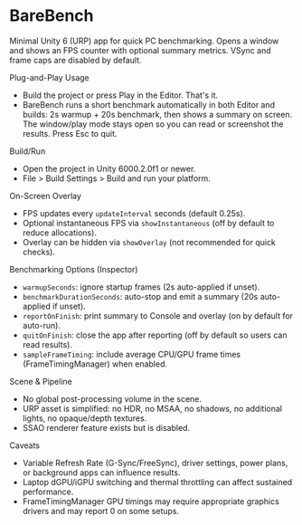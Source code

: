 BareBench
=========

Minimal Unity 6 (URP) app for quick PC benchmarking. Opens a window and shows an FPS counter with optional summary metrics. VSync and frame caps are disabled by default.

Plug-and-Play Usage
- Build the project or press Play in the Editor. That's it.
- BareBench runs a short benchmark automatically in both Editor and builds: 2s warmup + 20s benchmark, then shows a summary on screen. The window/play mode stays open so you can read or screenshot the results. Press Esc to quit.

Build/Run
- Open the project in Unity 6000.2.0f1 or newer.
- File > Build Settings > Build and run your platform.

On-Screen Overlay
- FPS updates every `updateInterval` seconds (default 0.25s).
- Optional instantaneous FPS via `showInstantaneous` (off by default to reduce allocations).
- Overlay can be hidden via `showOverlay` (not recommended for quick checks).

Benchmarking Options (Inspector)
- `warmupSeconds`: ignore startup frames (2s auto-applied if unset).
- `benchmarkDurationSeconds`: auto-stop and emit a summary (20s auto-applied if unset).
- `reportOnFinish`: print summary to Console and overlay (on by default for auto-run).
- `quitOnFinish`: close the app after reporting (off by default so users can read results).
- `sampleFrameTiming`: include average CPU/GPU frame times (FrameTimingManager) when enabled.

Scene & Pipeline
- No global post-processing volume in the scene.
- URP asset is simplified: no HDR, no MSAA, no shadows, no additional lights, no opaque/depth textures.
- SSAO renderer feature exists but is disabled.

Caveats
- Variable Refresh Rate (G-Sync/FreeSync), driver settings, power plans, or background apps can influence results.
- Laptop dGPU/iGPU switching and thermal throttling can affect sustained performance.
- FrameTimingManager GPU timings may require appropriate graphics drivers and may report 0 on some setups.

